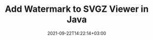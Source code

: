 ---
############################# Static ############################
layout: "auto-gen"
date: 2021-09-22T14:22:14+03:00
draft: false
product_tag: total
platform_tag: java

############################# Head ############################
head_title: "Add Watermark to SVGZ Viewer in Java & J2SE"
head_description: "Add image watermark to SVGZ file viewer applications using Java & J2SE in your desktop, web or mobile applications."

############################# Header ############################
title: "Add Watermark to SVGZ Viewer in Java"
description: "Add watermark image to SVGZ document viewer applications in Java and J2SE platforms. Display the watermarked file in HTML, Image or PDF format inside your applications without using any additional software."

############################# SubMenu ############################
submenu:
    enable: false

############################# About ############################
about:
    enable: false
    title: "About GroupDocs.Total for .NET"
    content: |
        GroupDocs.Total for .NET is a suite of document manipulation APIs to perform powerful documents manipulation & automation features within your desktop solutions and web apps without requiring any other commercial application. It enables developers to add the functionalities (view, edit, annotate, convert, compare, e-sign, assemble, search, parse, merge, redact and classify) within PDF, Microsoft Office Word, Excel, PowerPoint, OneNote, Visio, Outlook, HTML, images, graphics, diagrams and 90+ other popular document formats.

        GroupDocs.Total APIs are well supported on all major operating systems and platforms including .NET Framework, .NET Standard, .NET Core, Mono and Xamarin.

############################# Steps ############################
steps:
    enable: true
    title_left: "Insert Watermarks to SVGZ File in Java"
    content_left: |
        [Conholdate.Total for Java](https://products.conholdate.com/total/java/) makes it easy for Java developers to work with adding image watermarks to their document viewer applications by implementing a few easy steps.

        *   Instantiate **FileInputStream** Object with input SVGZ document
        *   Instantiate **Watermarker** object using the stream object created above
        *   Use watermark image path as constructor parameter of **ImageWatermark** class
        *   Set the watermark size and alignment
        *   Add watermark to the **watermarker** and create output file
        *   Set options to view document as HTML
        *   Instantiate **Viewer** with output document
        
    title_right: "System Requirements"
    content_right: |
        The following piece of code requires `GroupDocs.Watermark` & `GroupDocs.Viewer` namespaces. You can get the respective files from the [downloads](https://downloads.conholdate.com/total/java) or fetch the whole package from [Maven](https://repository.conholdate.com/webapp/#/artifacts/browse/tree/General/repo/com/conholdate/conholdate-total).

        Insert image watermark to SVGZ on different operating systems such as Windows, Linux or macOS while using platforms such as Windows Azure, Mono and Xamarin.
        
    code: |
        ```cs {linenos=false}
        // Add image watermark to SVGZ in Java
        // Instantiate FileInputStream Object with input file
        FileInputStream stream = new FileInputStream("input.svgz");

        // Instantiate Watermarker object using the stream object created above
        Watermarker watermarker = new Watermarker(stream);

        // Use watermark image path as constructor parameter of ImageWatermark class
        ImageWatermark watermark = new ImageWatermark("watermark.png");

        // Set image watermark alignment 
        watermark.setHorizontalAlignment(HorizontalAlignment.Center);
        watermark.setVerticalAlignment(VerticalAlignment.Center);

        //Add watermark to the watermarker and generate output file
        watermarker.add(watermark);
        watermarker.save("output.svgz");

        // Close Watermark, Watermarker and FileInputStream objects
        watermark.close();
        watermarker.close();
        stream.close();

        // View watermarked SVGZ file using GroupDocs.Viewer API
        // Set options to view document as HTML
        HtmlViewOptions options = HtmlViewOptions.forEmbeddedResources("output{0}.html");

        // Instantiate Viewer with output file
        try (Viewer viewer = new Viewer("output.svgz")) {
          viewer.view(options);
          }
        ```
        
############################# Demos ############################
demos:
    enable: false
    title: "Free Document Automation Apps"
    content: |
        Offline [GroupDocs.Total Apps](https://products.groupdocs.app/total) to view, convert, annotate, compare, sign, assemble, parse, classify, redact and search documents.  
        The live demo has the following benefits
        
############################# About Formats ############################
about_formats:
    enable: true
    format:
        # format loop
        - icon: "far fa-file-image-o"
          title: " About SVGZ File Format"
          content: |
            A file with .svgz extension is a compressed version of Scalable Vector Graphics (.SVG) file. It is compressed with gzip compression and contains data in XML format. SVGZ files support transparency, gradients, animations, and filters. SVGZ files are smaller in size as compared to the default SVG files and this reduced file size helps transfer the graphics files online. Graphics designer create SVGZ files using tools like Adobe Illustrator, Corel PaintShop Pro, and others. However, SVGZ files can be generated by enabling GZip compression in the Apache Server while sending out the image data.

          link: "https://docs.fileformat.com/image/svgz/"

############################# More Formats ############################
more_formats:
    enable: true
    title: "Adding Image Watermarks to Other Document Format Viewers"
    format: 
        # format loop
        - name: "Add Watermark to PDF"
          link: "https://products.conholdate.com/total/java/watermark/pdf/"
          description: "Adobe Portable Document Format"

        # format loop
        - name: "Add Watermark to Word"
          link: "https://products.conholdate.com/total/java/watermark/word/"
          description: "Microsoft Word Document"

        # format loop
        - name: "Add Watermark to Excel"
          link: "https://products.conholdate.com/total/java/watermark/excel/"
          description: "Microsoft Excel Worksheet"

        # format loop
        - name: "Add Watermark to Image"
          link: "https://products.conholdate.com/total/java/watermark/image/"
          description: "Image Files"

        # format loop
        - name: "Add Watermark to Visio"
          link: "https://products.conholdate.com/total/java/watermark/visio/"
          description: "Microsoft Visio Drawing"

        # format loop
        - name: "Add Watermark to Project"
          link: "https://products.conholdate.com/total/java/watermark/project/"
          description: "Microsoft Project Document"

        # format loop
        - name: "Add Watermark to Email"
          link: "https://products.conholdate.com/total/java/watermark/email/"
          description: "Email Files"

        # format loop
        - name: "Add Watermark to Web"
          link: "https://products.conholdate.com/total/java/watermark/web/"
          description: "Web Files"

        # format loop
        - name: "Add Watermark to One"
          link: "https://products.conholdate.com/total/java/watermark/one/"
          description: "Microsoft OneNote"

        # format loop
        - name: "Add Watermark to DOC"
          link: "https://products.conholdate.com/total/java/watermark/doc/"
          description: "Microsoft Word 97-2003 Document"

        # format loop
        - name: "Add Watermark to DOCX"
          link: "https://products.conholdate.com/total/java/watermark/docx/"
          description: "Microsoft Word Document"

        # format loop
        - name: "Add Watermark to DOT"
          link: "https://products.conholdate.com/total/java/watermark/dot/"
          description: "Microsoft Word 97-2003 Template"

        # format loop
        - name: "Add Watermark to DOTX"
          link: "https://products.conholdate.com/total/java/watermark/dotx/"
          description: "Microsoft Word Template"

        # format loop
        - name: "Add Watermark to RTF"
          link: "https://products.conholdate.com/total/java/watermark/rtf/"
          description: "Rich Text Document"

        # format loop
        - name: "Add Watermark to TXT"
          link: "https://products.conholdate.com/total/java/watermark/txt/"
          description: "Plain Text Document"

        # format loop
        - name: "Add Watermark to XLS"
          link: "https://products.conholdate.com/total/java/watermark/xls/"
          description: "Microsoft Excel 95-2003 Workbook Worksheet"

        # format loop
        - name: "Add Watermark to XLSX"
          link: "https://products.conholdate.com/total/java/watermark/xlsx/"
          description: "Microsoft Excel Worksheet"

        # format loop
        - name: "Add Watermark to XLT"
          link: "https://products.conholdate.com/total/java/watermark/xlt/"
          description: "Microsoft Excel 97-2003 Worksheet Template"

        # format loop
        - name: "Add Watermark to XLTX"
          link: "https://products.conholdate.com/total/java/watermark/xltx/"
          description: "Excel Open XML Spreadsheet Template"

        # format loop
        - name: "Add Watermark to CSV"
          link: "https://products.conholdate.com/total/java/watermark/csv/"
          description: "Comma Separated Values File"

        # format loop
        - name: "Add Watermark to PPT"
          link: "https://products.conholdate.com/total/java/watermark/ppt/"
          description: "Microsoft PowerPoint 97-2003 Presentation"

        # format loop
        - name: "Add Watermark to PPTX"
          link: "https://products.conholdate.com/total/java/watermark/pptx/"
          description: "Microsoft PowerPoint Presentation"

        # format loop
        - name: "Add Watermark to PPS"
          link: "https://products.conholdate.com/total/java/watermark/pps/"
          description: "Microsoft PowerPoint 97-2003 Slide Show"

        # format loop
        - name: "Add Watermark to PPSX"
          link: "https://products.conholdate.com/total/java/watermark/ppsx/"
          description: "Microsoft PowerPoint Slide Show"

        # format loop
        - name: "Add Watermark to POT"
          link: "https://products.conholdate.com/total/java/watermark/pot/"
          description: "Microsoft PowerPoint Template"
        
        # format loop
        - name: "Add Watermark to POTX"
          link: "https://products.conholdate.com/total/java/watermark/potx/"
          description: "Microsoft PowerPoint Presentation"

        # format loop
        - name: "Add Watermark to BMP"
          link: "https://products.conholdate.com/total/java/watermark/bmp/"
          description: "Bitmap Picture"

        # format loop
        - name: "Add Watermark to GIF"
          link: "https://products.conholdate.com/total/java/watermark/gif/"
          description: "Graphics Interchange Format"

        # format loop
        - name: "Add Watermark to JPEG"
          link: "https://products.conholdate.com/total/java/watermark/jpeg/"
          description: "Joint Photographic Experts Group"

        # format loop
        - name: "Add Watermark to PNG"
          link: "https://products.conholdate.com/total/java/watermark/png/"
          description: "Portable Network Graphics"

        # format loop
        - name: "Add Watermark to TIFF"
          link: "https://products.conholdate.com/total/java/watermark/tiff/"
          description: "Tagged Image File Format"

        # format loop
        - name: "Add Watermark to VSD"
          link: "https://products.conholdate.com/total/java/watermark/vsd/"
          description: "Microsoft Visio 2003-2010 Drawing"

        # format loop
        - name: "Add Watermark to VDX"
          link: "https://products.conholdate.com/total/java/watermark/vdx/"
          description: "Microsoft Visio 2003-2010 XML Drawing"

        # format loop
        - name: "Add Watermark to VSS"
          link: "https://products.conholdate.com/total/java/watermark/vss/"
          description: "Microsoft Visio 2003-2010 Stencil"

        # format loop
        - name: "Add Watermark to VSSX"
          link: "https://products.conholdate.com/total/java/watermark/vssx/"
          description: "Microsoft Visio Stencil"

        # format loop
        - name: "Add Watermark to VSDX"
          link: "https://products.conholdate.com/total/java/watermark/vsdx/"
          description: "Microsoft Visio Drawing"
        
        # format loop
        - name: "Add Watermark to MPP"
          link: "https://products.conholdate.com/total/java/watermark/mpp/"
          description: "Microsoft Project Document"

        # format loop
        - name: "Add Watermark to MPT"
          link: "https://products.conholdate.com/total/java/watermark/mpt/"
          description: "Microsoft Project Template"

        # format loop
        - name: "Add Watermark to MPX"
          link: "https://products.conholdate.com/total/java/watermark/mpx/"
          description: "Microsoft Project Exchange File"

        # format loop
        - name: "Add Watermark to MSG"
          link: "https://products.conholdate.com/total/java/watermark/msg/"
          description: "Microsoft Outlook E-mail Message"

        # format loop
        - name: "Add Watermark to EML"
          link: "https://products.conholdate.com/total/java/watermark/eml/"
          description: "E-mail Message"

        # format loop
        - name: "Add Watermark to EMLX"
          link: "https://products.conholdate.com/total/java/watermark/emlx/"
          description: "Apple Mail E-mail File"

        # format loop
        - name: "Add Watermark to PST"
          link: "https://products.conholdate.com/total/java/watermark/pst/"
          description: "Microsoft Outlook Personal Storage Table"

        # format loop
        - name: "Add Watermark to OST"
          link: "https://products.conholdate.com/total/java/watermark/ost/"
          description: "Microsoft Outlook Offline Storage Table"

        # format loop
        - name: "Add Watermark to HTML"
          link: "https://products.conholdate.com/total/java/watermark/html/"
          description: "HyperText Markup Language"
        
        # format loop
        - name: "Add Watermark to MHTML"
          link: "https://products.conholdate.com/total/java/watermark/mhtml/"
          description: "Mime HTML"

        # format loop
        - name: "Add Watermark to WMF"
          link: "https://products.conholdate.com/total/java/watermark/wmf/"
          description: "Windows Metafile"

        # format loop
        - name: "Add Watermark to EMF"
          link: "https://products.conholdate.com/total/java/watermark/emf/"
          description: "Windows Enhanced Metafile"

        # format loop
        - name: "Add Watermark to ZIP"
          link: "https://products.conholdate.com/total/java/watermark/zip/"
          description: "Archive file format"

        # format loop
        - name: "Add Watermark to RAR"
          link: "https://products.conholdate.com/total/java/watermark/rar/"
          description: "WinRAR Compressed Archive"

        # format loop
        - name: "Add Watermark to EPUB"
          link: "https://products.conholdate.com/total/java/watermark/epub/"
          description: "Digital E-Book File Format"

        # format loop
        - name: "Add Watermark to MOBI"
          link: "https://products.conholdate.com/total/java/watermark/mobi/"
          description: "Mobipocket e-book format"

        # format loop
        - name: "Add Watermark to DjVu"
          link: "https://products.conholdate.com/total/java/watermark/djvu/"
          description: "Deja Vu"

        # format loop
        - name: "Add Watermark to XML"
          link: "https://products.conholdate.com/total/java/watermark/xml/"
          description: "Text XML document"

        # format loop
        - name: "Add Watermark to PCL"
          link: "https://products.conholdate.com/total/java/watermark/pcl/"
          description: "Printer Command Language"
        
        # format loop
        - name: "Add Watermark to PSD"
          link: "https://products.conholdate.com/total/java/watermark/psd/"
          description: "Adobe Photoshop Document"

        # format loop
        - name: "Add Watermark to DWG"
          link: "https://products.conholdate.com/total/java/watermark/dwg/"
          description: "Autodesk Design Data Formats"

        # format loop
        - name: "Add Watermark to DWF"
          link: "https://products.conholdate.com/total/java/watermark/dwf/"
          description: "Autodesk Design Web Format"

        # format loop
        - name: "Add Watermark to DGN"
          link: "https://products.conholdate.com/total/java/watermark/dgn/"
          description: "MicroStation Design File"

        # format loop
        - name: "Add Watermark to DWT"
          link: "https://products.conholdate.com/total/java/watermark/dwt/"
          description: "AutoCAD Drawing Template"

############################# Back to top ###############################
back_to_top:
  enable: true
---
